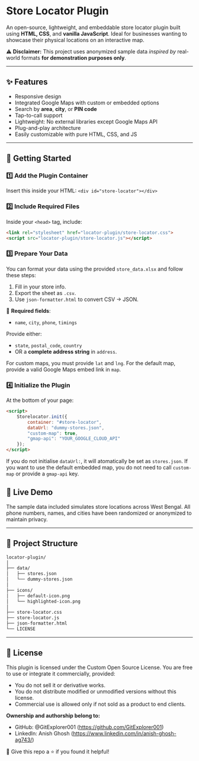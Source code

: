 # Store Locator Plugin

An open-source, lightweight, and embeddable store locator plugin built using **HTML, CSS**, and **vanilla JavaScript**. Ideal for businesses wanting to showcase their physical locations on an interactive map.

⚠️ **Disclaimer:** This project uses anonymized sample data *inspired by* real-world formats **for demonstration purposes only**.

---

## ✨ Features

- Responsive design  
- Integrated Google Maps with custom or embedded options  
- Search by **area**, **city**, or **PIN code**  
- Tap-to-call support 
- Lightweight: No external libraries except Google Maps API  
- Plug-and-play architecture  
- Easily customizable with pure HTML, CSS, and JS  

---

## 🚀 Getting Started

### 1️⃣ Add the Plugin Container
Insert this inside your HTML:
`<div id="store-locator"></div>`

### 2️⃣ Include Required Files
Inside your `<head>` tag, include:

```html
<link rel="stylesheet" href="locator-plugin/store-locator.css">
<script src="locator-plugin/store-locator.js"></script>
```

### 3️⃣ Prepare Your Data
You can format your data using the provided `store_data.xlsx` and follow these steps:

1. Fill in your store info.
2. Export the sheet as `.csv`.
3. Use `json-formatter.html` to convert CSV → JSON.

📌 **Required fields**:
- `name`, `city`, `phone`, `timings`

Provide either:
- `state`, `postal_code`, `country`  
- OR a **complete address string** in `address`.

For custom maps, you must provide `lat` and `lng`.
For the default map, provide a valid Google Maps embed link in `map`.

### 4️⃣ Initialize the Plugin
At the bottom of your page:
```html
<script>
    Storelocator.init({
        container: "#store-locator",
        dataUrl: "dummy-stores.json",
        "custom-map": true,
        "gmap-api": "YOUR_GOOGLE_CLOUD_API"
    });
</script>
```

If you do not initialise `dataUrl:`, it will atomatically be set as `stores.json`.
If you want to use the default embedded map, you do not need to call `custom-map` or provide a `gmap-api` key.


## 🔬 Live Demo
The sample data included simulates store locations across West Bengal. All phone numbers, names, and cities have been randomized or anonymized to maintain privacy.

---

## 📁 Project Structure
```html
locator-plugin/
│
├── data/
│   ├── stores.json
│   └── dummy-stores.json
│
├── icons/
│   ├── default-icon.png
│   └── highlighted-icon.png
│
├── store-locator.css
├── store-locator.js
├── json-formatter.html
└── LICENSE
```
---

## 📜 License

This plugin is licensed under the Custom Open Source License. You are free to use or integrate it commercially, provided:

- You do not sell it or derivative works.
- You do not distribute modified or unmodified versions without this license.
- Commercial use is allowed only if not sold as a product to end clients.

**Ownership and authorship belong to:**

- GitHub: @GitExplorer001 (https://github.com/GitExplorer001)
- LinkedIn: Anish Ghosh (https://www.linkedin.com/in/anish-ghosh-ag743/)

🌟 Give this repo a ⭐ if you found it helpful!
